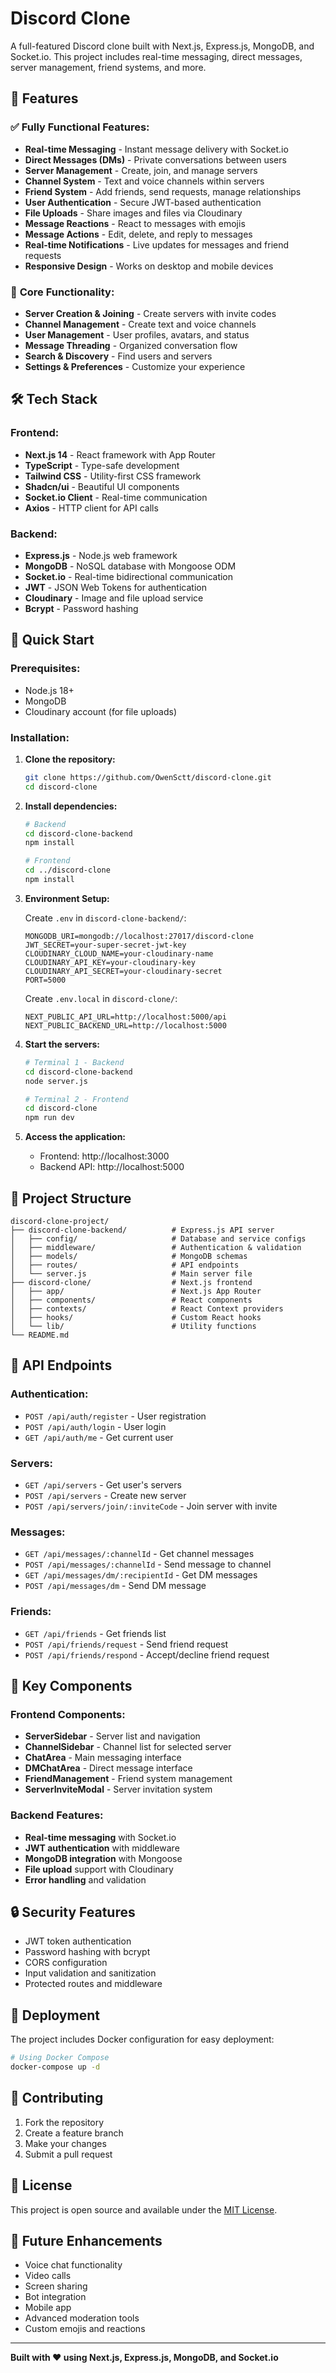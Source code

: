 # Discord Clone

A full-featured Discord clone built with Next.js, Express.js, MongoDB, and Socket.io. This project includes real-time messaging, direct messages, server management, friend systems, and more.

## 🚀 Features

### ✅ **Fully Functional Features:**
- **Real-time Messaging** - Instant message delivery with Socket.io
- **Direct Messages (DMs)** - Private conversations between users
- **Server Management** - Create, join, and manage servers
- **Channel System** - Text and voice channels within servers
- **Friend System** - Add friends, send requests, manage relationships
- **User Authentication** - Secure JWT-based authentication
- **File Uploads** - Share images and files via Cloudinary
- **Message Reactions** - React to messages with emojis
- **Message Actions** - Edit, delete, and reply to messages
- **Real-time Notifications** - Live updates for messages and friend requests
- **Responsive Design** - Works on desktop and mobile devices

### 🎯 **Core Functionality:**
- **Server Creation & Joining** - Create servers with invite codes
- **Channel Management** - Create text and voice channels
- **User Management** - User profiles, avatars, and status
- **Message Threading** - Organized conversation flow
- **Search & Discovery** - Find users and servers
- **Settings & Preferences** - Customize your experience

## 🛠️ Tech Stack

### Frontend:
- **Next.js 14** - React framework with App Router
- **TypeScript** - Type-safe development
- **Tailwind CSS** - Utility-first CSS framework
- **Shadcn/ui** - Beautiful UI components
- **Socket.io Client** - Real-time communication
- **Axios** - HTTP client for API calls

### Backend:
- **Express.js** - Node.js web framework
- **MongoDB** - NoSQL database with Mongoose ODM
- **Socket.io** - Real-time bidirectional communication
- **JWT** - JSON Web Tokens for authentication
- **Cloudinary** - Image and file upload service
- **Bcrypt** - Password hashing

## 🚀 Quick Start

### Prerequisites:
- Node.js 18+ 
- MongoDB
- Cloudinary account (for file uploads)

### Installation:

1. **Clone the repository:**
   ```bash
   git clone https://github.com/OwenSctt/discord-clone.git
   cd discord-clone
   ```

2. **Install dependencies:**
   ```bash
   # Backend
   cd discord-clone-backend
   npm install
   
   # Frontend
   cd ../discord-clone
   npm install
   ```

3. **Environment Setup:**
   
   Create `.env` in `discord-clone-backend/`:
   ```env
   MONGODB_URI=mongodb://localhost:27017/discord-clone
   JWT_SECRET=your-super-secret-jwt-key
   CLOUDINARY_CLOUD_NAME=your-cloudinary-name
   CLOUDINARY_API_KEY=your-cloudinary-key
   CLOUDINARY_API_SECRET=your-cloudinary-secret
   PORT=5000
   ```

   Create `.env.local` in `discord-clone/`:
   ```env
   NEXT_PUBLIC_API_URL=http://localhost:5000/api
   NEXT_PUBLIC_BACKEND_URL=http://localhost:5000
   ```

4. **Start the servers:**
   ```bash
   # Terminal 1 - Backend
   cd discord-clone-backend
   node server.js
   
   # Terminal 2 - Frontend
   cd discord-clone
   npm run dev
   ```

5. **Access the application:**
   - Frontend: http://localhost:3000
   - Backend API: http://localhost:5000

## 📁 Project Structure

```
discord-clone-project/
├── discord-clone-backend/          # Express.js API server
│   ├── config/                     # Database and service configs
│   ├── middleware/                 # Authentication & validation
│   ├── models/                     # MongoDB schemas
│   ├── routes/                     # API endpoints
│   └── server.js                   # Main server file
├── discord-clone/                  # Next.js frontend
│   ├── app/                        # Next.js App Router
│   ├── components/                 # React components
│   ├── contexts/                   # React Context providers
│   ├── hooks/                      # Custom React hooks
│   └── lib/                        # Utility functions
└── README.md
```

## 🔧 API Endpoints

### Authentication:
- `POST /api/auth/register` - User registration
- `POST /api/auth/login` - User login
- `GET /api/auth/me` - Get current user

### Servers:
- `GET /api/servers` - Get user's servers
- `POST /api/servers` - Create new server
- `POST /api/servers/join/:inviteCode` - Join server with invite

### Messages:
- `GET /api/messages/:channelId` - Get channel messages
- `POST /api/messages/:channelId` - Send message to channel
- `GET /api/messages/dm/:recipientId` - Get DM messages
- `POST /api/messages/dm` - Send DM message

### Friends:
- `GET /api/friends` - Get friends list
- `POST /api/friends/request` - Send friend request
- `POST /api/friends/respond` - Accept/decline friend request

## 🎨 Key Components

### Frontend Components:
- **ServerSidebar** - Server list and navigation
- **ChannelSidebar** - Channel list for selected server
- **ChatArea** - Main messaging interface
- **DMChatArea** - Direct message interface
- **FriendManagement** - Friend system management
- **ServerInviteModal** - Server invitation system

### Backend Features:
- **Real-time messaging** with Socket.io
- **JWT authentication** with middleware
- **MongoDB integration** with Mongoose
- **File upload** support with Cloudinary
- **Error handling** and validation

## 🔒 Security Features

- JWT token authentication
- Password hashing with bcrypt
- CORS configuration
- Input validation and sanitization
- Protected routes and middleware

## 🚀 Deployment

The project includes Docker configuration for easy deployment:

```bash
# Using Docker Compose
docker-compose up -d
```

## 🤝 Contributing

1. Fork the repository
2. Create a feature branch
3. Make your changes
4. Submit a pull request

## 📝 License

This project is open source and available under the [MIT License](LICENSE).

## 🎯 Future Enhancements

- Voice chat functionality
- Video calls
- Screen sharing
- Bot integration
- Mobile app
- Advanced moderation tools
- Custom emojis and reactions

---

**Built with ❤️ using Next.js, Express.js, MongoDB, and Socket.io**